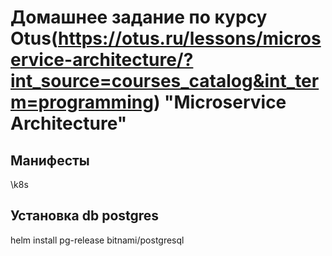 # Домашнее задание по курсу Otus(https://otus.ru/lessons/microservice-architecture/?int_source=courses_catalog&int_term=programming) "Microservice Architecture"
## Манифесты
\k8s
## Установка db postgres
helm install pg-release bitnami/postgresql
